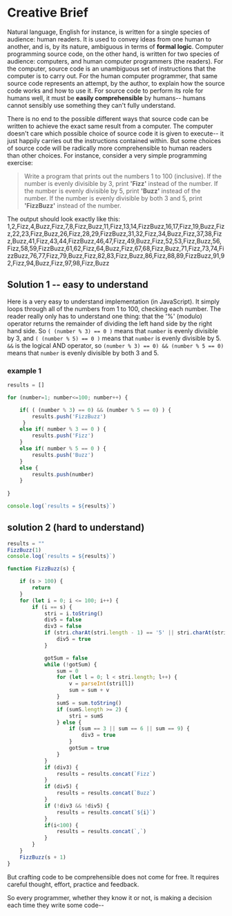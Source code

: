 # Creative Brief

Natural language, English for instance, is written for a single species of audience: human readers. It is used to convey ideas from one human to another, and is, by its nature, ambiguous in terms of __formal logic__. Computer programming source code, on the other hand, is written for two species of audience: computers, and human computer programmers (the readers). For the computer, source code is an unambiguous set of instructions that the computer is to carry out. For the human computer programmer, that same source code represents an attempt, by the author, to explain how the source code works and how to use it. For source code to perform its role for humans well, it must be **easily comprehensible** by humans-- humans cannot sensibly use something they can't fully understand.

There is no end to the possible different ways that source code can be written to achieve the exact same result from a computer. The computer doesn't care which possible choice of source code it is given to execute-- it just happily carries out the instructions contained within. But some choices of source code will be radically more comprehensible to human readers than other choices. For instance, consider a very simple programming exercise:

> Write a program that prints out the numbers 1 to 100 (inclusive). If the number is evenly divisible by 3, print __'Fizz'__ instead of the number. If the number is evenly divisible by 5, print __'Buzz'__ instead of the number. If the number is evenly divisible by both 3 and 5, print __'FizzBuzz'__ instead of the number.

The output should look exactly like this: 1,2,Fizz,4,Buzz,Fizz,7,8,Fizz,Buzz,11,Fizz,13,14,FizzBuzz,16,17,Fizz,19,Buzz,Fizz,22,23,Fizz,Buzz,26,Fizz,28,29,FizzBuzz,31,32,Fizz,34,Buzz,Fizz,37,38,Fizz,Buzz,41,Fizz,43,44,FizzBuzz,46,47,Fizz,49,Buzz,Fizz,52,53,Fizz,Buzz,56,Fizz,58,59,FizzBuzz,61,62,Fizz,64,Buzz,Fizz,67,68,Fizz,Buzz,71,Fizz,73,74,FizzBuzz,76,77,Fizz,79,Buzz,Fizz,82,83,Fizz,Buzz,86,Fizz,88,89,FizzBuzz,91,92,Fizz,94,Buzz,Fizz,97,98,Fizz,Buzz

## Solution 1 -- easy to understand

Here is a very easy to understand implementation (in JavaScript). It simply loops through all of the numbers from 1 to 100, checking each number. The reader really only has to understand one thing: that the '%' (modulo) operator returns the remainder of dividing the left hand side by the right hand side. So `( (number % 3) == 0 )` means that `number` is evenly divisible by 3, and  `( (number % 5) == 0 )` means that `number` is evenly divisible by 5. `&&` is the logical AND operator, so `(number % 3) == 0) && (number % 5 == 0)` means that `number` is evenly divisible by both 3 and 5.

### example 1

```javascript
results = []

for (number=1; number<=100; number++) {

    if( ( (number % 3) == 0) && (number % 5 == 0) ) {
        results.push('FizzBuzz')
     }
    else if( number % 3 == 0 ) {
        results.push('Fizz')
    }
    else if( number % 5 == 0 ) {
        results.push('Buzz')
    }
    else {
        results.push(number)
    }
    
}

console.log(`results = ${results}`)
```

## solution 2 (hard to understand)

```javascript
results = ""
FizzBuzz(1)
console.log(`results = ${results}`)

function FizzBuzz(s) {

    if (s > 100) {
        return
    }
    for (let i = 0; i <= 100; i++) {
        if (i == s) {
            stri = i.toString()
            div5 = false
            div3 = false
            if (stri.charAt(stri.length - 1) == '5' || stri.charAt(stri.length - 1) == '0') {
                div5 = true
            }

            gotSum = false
            while (!gotSum) {
                sum = 0
                for (let l = 0; l < stri.length; l++) {
                    v = parseInt(stri[l])
                    sum = sum + v
                }
                sumS = sum.toString()
                if (sumS.length >= 2) {
                    stri = sumS
                } else {
                    if (sum == 3 || sum == 6 || sum == 9) {
                        div3 = true
                    }
                    gotSum = true
                }
            }
            if (div3) {
                results = results.concat(`Fizz`)
            }
            if (div5) {
                results = results.concat(`Buzz`)
            }  
            if (!div3 && !div5) {
                results = results.concat(`${i}`)
            }
            if(i<100) {
                results = results.concat(`,`)
            }
        }
    }
    FizzBuzz(s + 1)
}
```

But crafting code to be comprehensible does not come for free. It requires careful thought, effort, practice and feedback.

So every programmer, whether they know it or not, is making a decision each time they write some code--

